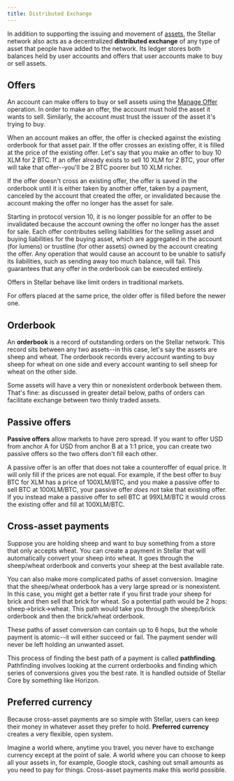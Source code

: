 ```yaml
---
title: Distributed Exchange
---
```



In addition to supporting the issuing and movement of [assets](./assets.md), the Stellar network also acts as a decentralized **distributed exchange**
of any type of asset that people have added to the network. Its ledger stores both balances held by user accounts and offers that user accounts make to buy or sell assets.

## Offers
An account can make offers to buy or sell assets using the [Manage Offer](./list-of-operations.md#manage-offer) operation.
In order to make an offer, the account must hold the asset it wants to sell. Similarly, the account must trust the issuer of the asset it's trying to buy.

When an account makes an offer, the offer is checked against the existing orderbook for that asset pair. If the offer crosses
an existing offer, it is filled at the price of the existing offer. Let's say that you make an offer to buy 10 XLM for 2 BTC. If an offer already
exists to sell 10 XLM for 2 BTC, your offer will take that offer--you'll be 2 BTC poorer but 10 XLM richer.

If the offer doesn't cross an existing offer, the offer is saved in the orderbook until it is either taken by another offer,
taken by a payment, canceled by the account that created the offer, or invalidated because the account making the offer no longer has the asset for sale.

Starting in protocol version 10, it is no longer possible for an offer to be invalidated because the account owning the offer no longer has the asset for sale. Each offer contributes
selling liabilities for the selling asset and buying liabilities for the buying asset, which are aggregated in the account (for lumens) or trustline (for other assets) owned by
the account creating the offer. Any operation that would cause an account to be unable to satisfy its liabilities, such as sending away too much balance, will fail. This guarantees that
any offer in the orderbook can be executed entirely.

Offers in Stellar behave like limit orders in traditional markets. 

For offers placed at the same price, the older offer is filled before the newer one.  

## Orderbook
An **orderbook** is a record of outstanding orders on the Stellar network. This record sits between any two assets--in this case,
let's say the assets are sheep and wheat. The orderbook records every account wanting to buy sheep for wheat on one side and every account wanting to sell sheep for wheat on the other side.

Some assets will have a very thin or nonexistent orderbook between them. That's fine: as discussed in greater detail below, paths of orders can facilitate exchange between two thinly traded assets.


## Passive offers
**Passive offers** allow markets to have zero spread. If you want to offer USD from anchor A for USD from anchor B at a 1:1 price, you can create two passive offers so the two offers don't fill each other.

A passive offer is an offer that does not take a counteroffer of equal price. It will only fill if the prices are not equal.
For example, if the best offer to buy BTC for XLM has a price of 100XLM/BTC, and you make a passive offer to sell BTC at 100XLM/BTC, your passive offer *does not* take that existing offer.
If you instead make a passive offer to sell BTC at 99XLM/BTC it would cross the existing offer and fill at 100XLM/BTC.


## Cross-asset payments
Suppose you are holding sheep and want to buy something from a store that only accepts wheat. You can create a payment in
Stellar that will automatically convert your sheep into wheat. It goes through the sheep/wheat orderbook and converts your sheep at the best available rate.

You can also make more complicated paths of asset conversion. Imagine that the sheep/wheat orderbook has a very large spread
or is nonexistent. In this case, you might get a better rate if you first trade your sheep for brick and then sell that brick for wheat.
So a potential path would be 2 hops: sheep->brick->wheat. This path would take you through the sheep/brick orderbook and then the brick/wheat orderbook.

These paths of asset conversion can contain up to 6 hops, but the whole payment is atomic--it will either succeed or fail. The payment sender will never be left holding an unwanted asset.

This process of finding the best path of a payment is called **pathfinding**. Pathfinding involves looking at the current
orderbooks and finding which series of conversions gives you the best rate. It is handled outside of Stellar Core by something like Horizon.


## Preferred currency
Because cross-asset payments are so simple with Stellar, users can keep their money in whatever asset they prefer to hold. **Preferred currency** creates a very flexible, open system. 

Imagine a world where, anytime you travel, you never have to exchange currency except at the point of sale. A world where
you can choose to keep all your assets in, for example, Google stock, cashing out small amounts as you need to pay for things. Cross-asset payments make this world possible.




